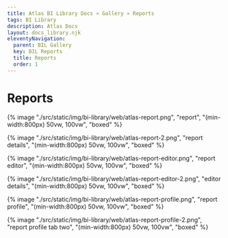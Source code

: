 ```yaml
---
title: Atlas BI Library Docs » Gallery » Reports
tags: BI Library
description: Atlas Docs
layout: docs_library.njk
eleventyNavigation:
  parent: BIL Gallery
  key: BIL Reports
  title: Reports
  order: 1
---
```


# Reports

{% image "./src/static/img/bi-library/web/atlas-report.png", "report", "(min-width:800px) 50vw, 100vw", "boxed" %}

{% image "./src/static/img/bi-library/web/atlas-report-2.png", "report details", "(min-width:800px) 50vw, 100vw", "boxed" %}

{% image "./src/static/img/bi-library/web/atlas-report-editor.png", "report editor", "(min-width:800px) 50vw, 100vw", "boxed" %}

{% image "./src/static/img/bi-library/web/atlas-report-editor-2.png", "editor details", "(min-width:800px) 50vw, 100vw", "boxed" %}

{% image "./src/static/img/bi-library/web/atlas-report-profile.png", "report profile", "(min-width:800px) 50vw, 100vw", "boxed" %}

{% image "./src/static/img/bi-library/web/atlas-report-profile-2.png", "report profile tab two", "(min-width:800px) 50vw, 100vw", "boxed" %}
